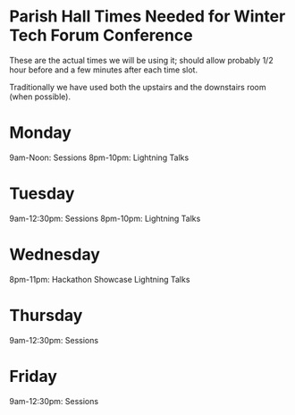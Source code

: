 # Parish Hall Times Needed for Winter Tech Forum Conference

These are the actual times we will be using it; should allow probably 1/2 hour before and a few minutes after each time slot.

Traditionally we have used both the upstairs and the downstairs room (when possible).

# Monday
9am-Noon: Sessions
8pm-10pm: Lightning Talks

# Tuesday
9am-12:30pm: Sessions
8pm-10pm: Lightning Talks

# Wednesday
8pm-11pm: Hackathon Showcase Lightning Talks

# Thursday
9am-12:30pm: Sessions

# Friday
9am-12:30pm: Sessions
